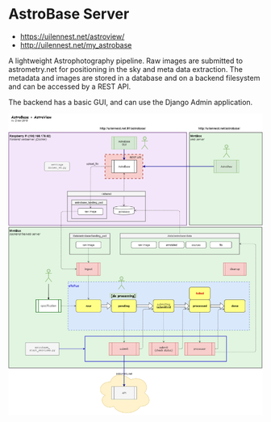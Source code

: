 # AstroBase Server
* https://uilennest.net/astroview/
* http://uilennest.net/my_astrobase

A lightweight Astrophotography pipeline.
Raw images are submitted to astrometry.net for positioning in the sky and meta data extraction.
The metadata and images are stored in a database and on a backend filesystem and can be accessed by a REST API.

The backend has a basic GUI, and can use the Django Admin application.

<p align="center">
  <img src="https://github.com/nvermaas/MyAstroBase/blob/master/docs/AstroBase.png"/>
</p>
